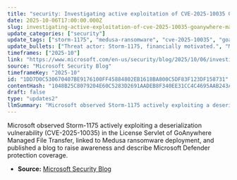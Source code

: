 ```yaml
---
title: "security: Investigating active exploitation of CVE-2025-10035 GoAnywhere Managed File Transfer vulnerability"
date: 2025-10-06T17:00:00.000Z
slug: investigating-active-exploitation-of-cve-2025-10035-goanywhere-managed-file-transfer-vulnerability
update_categories: ["security"]
update_tags: ["storm-1175", "medusa-ransomware", "cve-2025-10035", "goanywhere-mft", "deserialization", "license-servlet", "microsoft-defender", "active-exploitation"]
update_bullets: ["Threat actor: Storm-1175, financially motivated.", "Malware observed: Medusa ransomware associated with the actor.", "Vulnerability: deserialization flaw in GoAnywhere MFT License Servlet.", "Tracked as CVE-2025-10035.", "Activity: active exploitation of public-facing applications for initial access.", "Purpose of blog: increase awareness and share end-to-end Microsoft Defender protections.", "Source: Microsoft Security Blog post summarizing the investigation and coverage."]
timeframes: ["2025-10"]
link: "https://www.microsoft.com/en-us/security/blog/2025/10/06/investigating-active-exploitation-of-cve-2025-10035-goanywhere-managed-file-transfer-vulnerability/"
source: "Microsoft Security Blog"
timeframeKey: "2025-10"
id: "1DD7D0C530670407BE9176100FF45884802EB1618BA800C5DF83F123DF158731"
contentHash: "1048B25C8079204E60C5283D2691AADEB8F340EE31CC4C4695AAB243A831576F"
draft: false
type: "updates2"
llmSummary: "Microsoft observed Storm-1175 actively exploiting a deserialization vulnerability (CVE-2025-10035) in the License Servlet of GoAnywhere Managed File Transfer, linked to Medusa ransomware deployment, and published a blog to raise awareness and describe Microsoft Defender protection coverage."
---
```


Microsoft observed Storm-1175 actively exploiting a deserialization vulnerability (CVE-2025-10035) in the License Servlet of GoAnywhere Managed File Transfer, linked to Medusa ransomware deployment, and published a blog to raise awareness and describe Microsoft Defender protection coverage.

- **Source:** [Microsoft Security Blog](https://www.microsoft.com/en-us/security/blog/2025/10/06/investigating-active-exploitation-of-cve-2025-10035-goanywhere-managed-file-transfer-vulnerability/)
